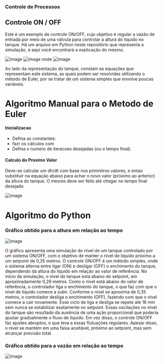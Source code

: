 ### Controle de Processos
## Controle ON / OFF

Este é um exemplo de controle ON/OFF, cujo objetivo é regular a vazão de entrada por meio de uma válvula para controlar a altura do líquido no tanque. Há um arquivo em Python neste repositório que representa a simulação, e aqui você encontrará a explicação do mesmo.

![image](https://github.com/user-attachments/assets/0a764313-0210-4596-af72-7c94e38c3ec8)   ![image](https://github.com/user-attachments/assets/62e4d4b6-5772-4370-977f-d8ba3e0c4e62) onde ![image](https://github.com/user-attachments/assets/ce1e2ed7-a75b-4646-9030-82c91e84f3ab)

Ao lado da representação do tanque, constam as equações que representam este sistema, as quais podem ser resolvidas utilizando o método de Euler, por se tratar de um sistema simples que envolve poucas variáveis.

# Algoritmo Manual para o Metodo de Euler

####  Inicializacao
* Defina as constantes:
* fazr os cálculos com 
* Defina o numero de iteracoes desejadas (ou o tempo final).

####  Calculo do Proximo Valor
Deve-se calcular um dh/dt com base nos primreiros valores, e entao substituir na equação abaixo para achar o novo valor (próximo ao anterior) da altura do tanque.
O mesmo deve ser feito até chegar no tempo final desejado

![image](https://github.com/user-attachments/assets/aca7dc0f-d41c-4e41-bde6-b729fa4cc662)

# Algoritmo do Python 



### Gráfico obtido para a altura em relação ao tempo 

![image](https://github.com/user-attachments/assets/769701e1-e7e2-4113-8e37-4c4280b51f2f)

O gráfico apresenta uma simulação do nível de um tanque controlado por um sistema ON/OFF, com o objetivo de manter o nível de líquido próximo a um setpoint de 0,35 metros. O controle ON/OFF é um método simples, onde o sistema alterna entre ligar (ON) e desligar (OFF) o enchimento do tanque, dependendo da altura do líquido em relação ao valor de referência. No início da simulação, o nível do tanque está abaixo do setpoint, em aproximadamente 0,29 metros. Como o nível está abaixo do valor de referência, o controlador liga o enchimento do tanque, o que faz com que o nível de líquido comece a subir. Conforme o nível se aproxima de 0,35 metros, o controlador desliga o enchimento (OFF), fazendo com que o nível comece a cair novamente. Esse ciclo de liga e desliga se repete até 16 min sem nunca se estabilizar exatamente no setpoint. Essas oscilações no nível do tanque são resultado da ausência de uma ação proporcional que poderia ajustar gradualmente o fluxo de líquido. Em vez disso, o controle ON/OFF faz ajustes abruptos, o que leva a essas flutuações regulares. Apesar disso, o nível se mantém em uma faixa aceitável, próximo ao setpoint, mas sem alcançar precisão total.

### Gráfico obtido para a vazão em relação ao tempo

![image](https://github.com/user-attachments/assets/3d992e32-15c2-4bdc-bd37-154a5143080a)



